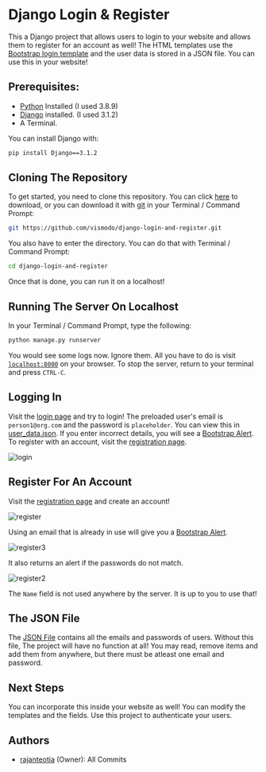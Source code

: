 # Django Login & Register
This a Django project that allows users to login to your website and allows them to register for an account as well! The HTML templates use the [Bootstrap login template](https://getbootstrap.com/docs/4.0/examples/sign-in/) and the user data is stored in a JSON file. You can use this in your website!

## Prerequisites:
* [Python](https://www.python.org/) Installed (I used 3.8.9)
* [Django](https://www.djangoproject.com/) installed. (I used 3.1.2)
* A Terminal.

You can install Django with:
```bash
pip install Django==3.1.2
```

## Cloning The Repository

To get started, you need to clone this repository. You can click [here](https://github.com/vismodo/django-login-and-register/archive/master.zip) to download, or you can download it with [git](https://git-scm.com/) in your Terminal / Command Prompt:
```bash
git https://github.com/vismodo/django-login-and-register.git
```

You also have to enter the directory. You can do that with Terminal / Command Prompt:

```bash
cd django-login-and-register
```

Once that is done, you can run it on a localhost!

## Running The Server On Localhost

In your Terminal / Command Prompt, type the following:

```bash
python manage.py runserver
```
You would see some logs now. Ignore them. All you have to do is visit [`localhost:8000`](http://localhost:8000) on your browser. To stop the server, return to your terminal and press `CTRL-C`.

## Logging In

Visit the [login page](http://localhost:8000/login/) and try to login! The preloaded user's email is `person1@org.com` and the password is `placeholder`. You can view this in [user_data.json](https://github.com/rajanteotia/dnd-school-solutions/blob/master/user_data.json). If you enter incorrect details, you will see a [Bootstrap Alert](https://getbootstrap.com/docs/4.0/components/alerts/). To register with an account, visit the [registration page](http://localhost:8000/register).

![login](https://github.com/rajanteotia/dnd-school-solutions/blob/master/pic4.png?raw=true)

## Register For An Account

Visit the [registration page](http://localhost:8000/register/) and create an account!

![register](https://github.com/rajanteotia/dnd-school-solutions/blob/master/pic1.png?raw=true)

Using an email that is already in use will give you a [Bootstrap Alert](https://getbootstrap.com/docs/4.0/components/alerts/).

![register3](https://github.com/rajanteotia/dnd-school-solutions/blob/master/pic3.png?raw=true)

It also returns an alert if the passwords do not match.

![register2](https://github.com/rajanteotia/dnd-school-solutions/blob/master/pic2.png?raw=true)

The `Name` field is not used anywhere by the server. It is up to you to use that!

## The JSON File

The [JSON File](https://github.com/rajanteotia/dnd-school-solutions/blob/master/user_data.json) contains all the emails and passwords of users. Without this file, The project will have no function at all! You may read, remove items and add them from anywhere, but there must be atleast one email and password.

## Next Steps

You can incorporate this inside your website as well! You can modify the templates and the fields. Use this project to authenticate your users.

## Authors

* [rajanteotia](https://github.com/rajanteotia) (Owner): All Commits
